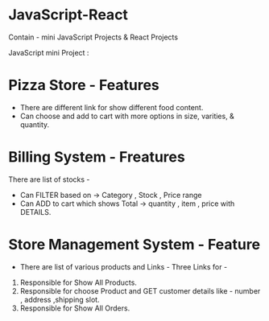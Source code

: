 # JavaScript-React

Contain -
mini JavaScript Projects & React Projects 


JavaScript mini Project : 

#   Pizza Store - Features
* There are different link for show different food content.
* Can choose and add to cart with more options in size, varities, & quantity.

# Billing System - Freatures
 There are list of stocks - 
* Can FILTER based on -> Category , Stock , Price range
* Can ADD to cart which shows Total -> quantity , item , price with DETAILS.

# Store Management System - Feature 
- There are list of various products and Links - 
 Three Links for - 
1. Responsible for Show All Products. 
2. Responsible for choose Product and GET customer details like - number , address ,shipping slot.
3. Responsible for Show All Orders. 





